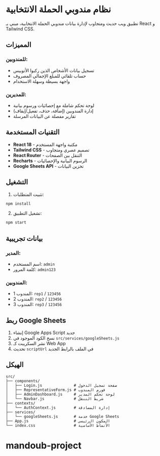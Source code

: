# نظام مندوبي الحملة الانتخابية

تطبيق ويب حديث ومتجاوب لإدارة بيانات مندوبي الحملة الانتخابية، مبني بـ React و Tailwind CSS.

## المميزات

### للمندوبين:
- تسجيل بيانات الأشخاص الذين ركبوا الأتوبيس
- حساب تلقائي للمبلغ الإجمالي المصروف
- واجهة بسيطة وسهلة الاستخدام

### للمديرين:
- لوحة تحكم شاملة مع إحصائيات ورسوم بيانية
- إدارة المندوبين (إضافة، حذف، تفعيل/إيقاف)
- تقارير مفصلة عن البيانات المرسلة

## التقنيات المستخدمة

- **React 18** - مكتبة واجهة المستخدم
- **Tailwind CSS** - تصميم عصري ومتجاوب
- **React Router** - التنقل بين الصفحات
- **Recharts** - الرسوم البيانية والإحصائيات
- **Google Sheets API** - تخزين البيانات

## التشغيل

1. تثبيت المتطلبات:
```bash
npm install
```

2. تشغيل التطبيق:
```bash
npm start
```

## بيانات تجريبية

### المدير:
- اسم المستخدم: `admin`
- كلمة المرور: `admin123`

### المندوبين:
- المندوب 1: `rep1` / `123456`
- المندوب 2: `rep2` / `123456`
- المندوب 3: `rep3` / `123456`

## ربط Google Sheets

1. إنشاء Google Apps Script جديد
2. نسخ الكود الموجود في `src/services/googleSheets.js`
3. نشر السكريبت كـ Web App
4. تحديث `scriptUrl` في الملف بالرابط الجديد

## الهيكل

```
src/
├── components/
│   ├── Login.js              # صفحة تسجيل الدخول
│   ├── RepresentativeForm.js # فورم المندوب
│   ├── AdminDashboard.js     # لوحة تحكم المدير
│   └── Navbar.js             # شريط التنقل
├── contexts/
│   └── AuthContext.js        # إدارة المصادقة
├── services/
│   └── googleSheets.js       # خدمة Google Sheets
├── App.js                    # المكون الرئيسي
└── index.css                 # الأنماط الأساسية
```
# mandoub-project

